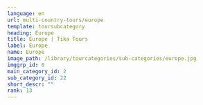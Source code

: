 ```yaml
---
language: en
url: multi-country-tours/europe
template: toursubcategory
heading: Europe
title: Europe | Tika Tours
label: Europe
name: Europe
image_path: /library/tourcategories/sub-categories/europe.jpg
imggrp_id: 0
main_category_id: 2
sub_category_id: 22
short_descr: ""
rank: 13
---
```

<div class="row content-row"><!-- 1413 (0)-->

</div>
